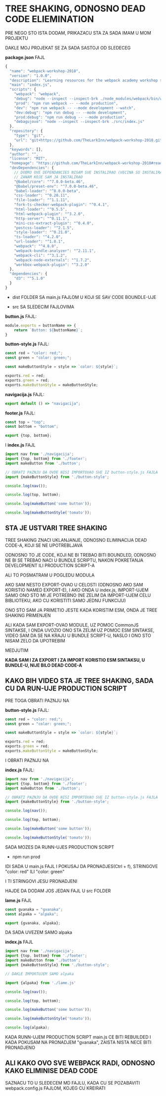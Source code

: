 # TREE SHAKING, ODNOSNO DEAD CODE ELIEMINATION

PRE NEGO STO ISTA DODAM, PRIKAZACU STA ZA SADA IMAM U MOM PROJEKTU

DAKLE MOJ PROJEKAT SE ZA SADA SASTOJI OD SLEDECEG

**package.json** FAJL

```javascript
{
  "name": "webpack-workshop-2018",
  "version": "1.0.0",
  "description": "Learning resources for the webpack academy workshop series for 2018",
  "main": "index.js",
  "scripts": {
    "webpack": "webpack",
    "debug": "node --inspect --inspect-brk ./node_modules/webpack/bin/webpack.js",
    "prod": "npm run webpack -- --mode production",
    "dev": "npm run webpack -- --mode development --watch",
    "dev:debug": "npm run debug -- --mode development",
    "prod:debug": "npm run debug -- --mode production",
    "debagujovo": "node --inspect --inspect-brk ./src/index.js"
  },
  "repository": {
    "type": "git",
    "url": "git+https://github.com/TheLarkInn/webpack-workshop-2018.git"
  },
  "keywords": [],
  "author": "",
  "license": "MIT",
  "homepage": "https://github.com/TheLarkInn/webpack-workshop-2018#readme",
  "devDependencies": {
    // DOBRO OVE DEPENDANCIES NISAM SVE INSTALIRAO (VECINA SU INSTALIRANI U TUTORIJALU)
    // ZANAM KOJE SAM JA INSTALIRAO
    "@babel/core": "^7.0.0-beta.46",
    "@babel/preset-env": "^7.0.0-beta.46",
    "babel-loader": "^8.0.0-beta",
    "css-loader": "^0.28.11",
    "file-loader": "^1.1.11",
    "fork-ts-checker-webpack-plugin": "^0.4.1",
    "html-loader": "^0.5.5",
    "html-webpack-plugin": "^3.2.0",
    "http-server": "^0.11.1",
    "mini-css-extract-plugin": "^0.4.0",
    "postcss-loader": "^2.1.5",
    "style-loader": "^0.21.0",
    "ts-loader": "^4.2.0",
    "url-loader": "^1.0.1",
    "webpack": "^4.8.0",
    "webpack-bundle-analyzer": "^2.11.1",
    "webpack-cli": "^3.1.2",
    "webpack-node-externals": "^1.7.2",
    "workbox-webpack-plugin": "^3.2.0"
  },
  "dependencies": {
    "d3": "^5.1.0"
  }
}
```

- dist FOLDER SA main.js FAJLOM U KOJI SE SAV CODE BOUNDLE-UJE

- src SA SLEDECIM FAJLOVIMA

**button.js** FAJL:

```javascript
module.exports = buttonName => {
    return `Button: ${buttonName}`;
}
```

**button-style.js** FAJL:

```javascript
const red = "color: red;";
const green = "color: green;";

const makeButtonStyle = style => `color: ${style}`;

exports.red = red;
exports.green = red;
exports.makeButtonStyle = makeButtonStyle;
```

**navigacija.js** FAJL:

```javascript
export default () => "navigacija";
```

**footer.js** FAJL:

```javascript
const top = "top";
const bottom = "bottom";

export {top, bottom};
```

I **index.js** FAJL

```javascript
import nav from './navigacija';
import {top, bottom} from './footer';
import makeButton from './button';

// OBRATI PAZNJU DA OVDE NISI IMPORTOVAO SVE IZ button-style.js FAJLA
import {makeButtonStyle} from './button-style';

console.log(nav());

console.log(top, bottom);

console.log(makeButton('some button'));

console.log(makeButtonStyle('tomato'));
```

## STA JE USTVARI TREE SHAKING

TREE SHAKING ZNACI UKLANJANJE, ODNOSNO ELIMINACIJA DEAD CODE-A, KOJI SE NE UPOTREBLJAVA

ODNOSNO TO JE CODE, KOJI NE BI TREBAO BITI BOUNDLED, ODNOSNO NE BI SE TREBAO NACI U BUNDLE SCRIPTU, NAKON POKRETANJA DEVELOPMENT ILI PRODUCTION SCRIPT-A

ALI TO POSMATRAM U POGLEDU MODULA

AKO SAM NESTO EXPORT-OVAO U CELOSTI (ODNOSNO AKO SAM KORISTIO NAMED EXPORT-E), I AKO ONDA U index.js, IMPORT-UJEM SAMO ONO STO MI JE POTREBNO (NE ZELIM DA IMPORT-UJEM CELU BIBLIOTEKU, AKO CU KORISTITI SAMO JEDNU FUNKCIJU)

ONO STO SAM JA PRIMETIO JESTE KADA KORISTIM ESM, ONDA JE TREE SHAKING PRIMENJEN

ALI KADA SAM EXPORT-OVAO MODULE, UZ POMOC CommonJS SINTAKSE, I ONDA UVOZIO ONO STA ZELIM UZ POMOC ESM SINTAKSE, VIDEO SAM DA SE NA KRAJU U BUNDLE SCRIPT-U, NASLO I ONO STO NISAM ZELO DA UPOTREBIM

MEDJUTIM

**KADA SAM I ZA EXPORT I ZA IMPORT KORISTIO ESM SINTAKSU, U BUNDLE-U, NIJE BILO DEAD CODE-A**

## KAKO BIH VIDEO STA JE TREE SHAKING, SADA CU DA RUN-UJE PRODUCTION SCRIPT

PRE TOGA OBRATI PAZNJU NA

**button-style.js** FAJL:

```javascript
const red = "color: red;";
const green = "color: green;";

const makeButtonStyle = style => `color: ${style}`;

exports.red = red;
exports.green = red;
exports.makeButtonStyle = makeButtonStyle;
```

I OBRATI PAZNJU NA

**index.js** FAJL:

```javascript
import nav from './navigacija';
import {top, bottom} from './footer';
import makeButton from './button';

// OBRATI PAZNJU DA OVDE NISI IMPORTOVAO SVE IZ button-style.js FAJLA
import {makeButtonStyle} from './button-style';

console.log(nav());

console.log(top, bottom);

console.log(makeButton('some button'));

console.log(makeButtonStyle('tomato'));
```

SADA MOZES DA RUNN-UJES PRODUCTION SCRIPT

- npm run prod

IDI SADA U main.js FAJL I POKUSAJ DA PRONADJES(Ctrl + f), STRINGOVE "color: red" ILI "color: green"

I TI STRINGOVI JESU PRONADJENI

HAJDE DA DODAM JOS JEDAN FAJL U src FOLDER

**lame.js** FAJL

```javascript
const gvanaka = "gvanaka";
const alpaka = "alpaka";

export {gvanaka, alpaka};
```

DA SADA UVEZEM SAMO alpaka

**index.js** FAJL

```javascript
import nav from './navigacija';
import {top, bottom} from './footer';
import makeButton from './button';
import {makeButtonStyle} from './button-style';

// DAKLE IMPORTUJEM SAMO alpaka

import {alpaka} from './lame.js'

console.log(nav());

console.log(top, bottom);

console.log(makeButton('some button'));

console.log(makeButtonStyle('tomato'));

console.log(alpaka);
```

KADA RUNN-UJEM PRODUCTION SCRIPT main.js CE BITI REBUILDED I KADA POKUSAM NA PRONADJEM "gvanaka", ZAISTA NISTA NECE BITI PRONADJENO

## ALI KAKO OVO SVE WEBPACK RADI, ODNOSNO KAKO ELIMINISE DEAD CODE

SAZNACU TO U SLEDECEM MD FAJLU, KADA CU SE POZABAVITI webpack.config.js FAJLOM, KOJEG CU KREIRATI